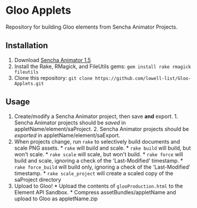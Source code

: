 # Gloo Applets

Repository for building Gloo elements from Sencha Animator Projects.

## Installation

  1. Download [Sencha Animator 1.5](http://www.sencha.com/products/animator/)
  2. Install the Rake, RMagick, and FileUtils gems: `gem install rake rmagick fileutils`
  3. Clone this repository: `git clone https://github.com/lowell-list/Gloo-Applets.git` 

## Usage

  1. Create/modify a Sencha Animator project, then save **and** export.
    1. Sencha Animator projects should be *saved* in appletName/element/saProject.
    2. Sencha Animator projects should be *exported* in appletName/element/saExport.
  2. When projects change, run `rake` to selectively build documents and scale PNG assets.
    * `rake` will build and scale.
    * `rake build` will build, but won't scale.
    * `rake scale` will scale, but won't build.
    * `rake force` will build and scale, ignoring a check of the 'Last-Modified' timestamp.
    * `rake force_build` will build only, ignoring a check of the 'Last-Modified' timestamp.
    * `rake scale_project` will create a scaled copy of the saProject directory
  3. Upload to Gloo!
    * Upload the contents of `glooProduction.html` to the Element API Sandbox.
    * Compress assetBundles/appletName and upload to Gloo as appletName.zip

